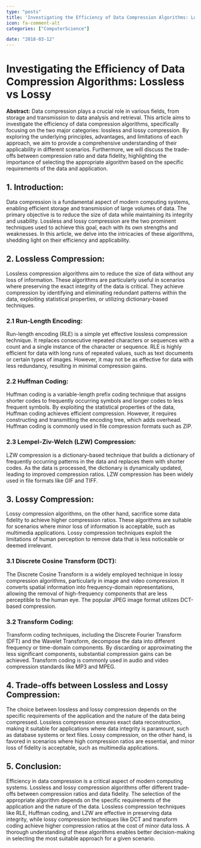 ```yaml
---
type: "posts"
title: 'Investigating the Efficiency of Data Compression Algorithms: Lossless vs Lossy'
icon: fa-comment-alt
categories: ["ComputerScience"]

date: "2018-03-12"
---
```




# Investigating the Efficiency of Data Compression Algorithms: Lossless vs Lossy

**Abstract:**
Data compression plays a crucial role in various fields, from storage and transmission to data analysis and retrieval. This article aims to investigate the efficiency of data compression algorithms, specifically focusing on the two major categories: lossless and lossy compression. By exploring the underlying principles, advantages, and limitations of each approach, we aim to provide a comprehensive understanding of their applicability in different scenarios. Furthermore, we will discuss the trade-offs between compression ratio and data fidelity, highlighting the importance of selecting the appropriate algorithm based on the specific requirements of the data and application.

## 1. Introduction:
Data compression is a fundamental aspect of modern computing systems, enabling efficient storage and transmission of large volumes of data. The primary objective is to reduce the size of data while maintaining its integrity and usability. Lossless and lossy compression are the two prominent techniques used to achieve this goal, each with its own strengths and weaknesses. In this article, we delve into the intricacies of these algorithms, shedding light on their efficiency and applicability.

## 2. Lossless Compression:
Lossless compression algorithms aim to reduce the size of data without any loss of information. These algorithms are particularly useful in scenarios where preserving the exact integrity of the data is critical. They achieve compression by identifying and eliminating redundant patterns within the data, exploiting statistical properties, or utilizing dictionary-based techniques.

### 2.1 Run-Length Encoding:
Run-length encoding (RLE) is a simple yet effective lossless compression technique. It replaces consecutive repeated characters or sequences with a count and a single instance of the character or sequence. RLE is highly efficient for data with long runs of repeated values, such as text documents or certain types of images. However, it may not be as effective for data with less redundancy, resulting in minimal compression gains.

### 2.2 Huffman Coding:
Huffman coding is a variable-length prefix coding technique that assigns shorter codes to frequently occurring symbols and longer codes to less frequent symbols. By exploiting the statistical properties of the data, Huffman coding achieves efficient compression. However, it requires constructing and transmitting the encoding tree, which adds overhead. Huffman coding is commonly used in file compression formats such as ZIP.

### 2.3 Lempel-Ziv-Welch (LZW) Compression:
LZW compression is a dictionary-based technique that builds a dictionary of frequently occurring patterns in the data and replaces them with shorter codes. As the data is processed, the dictionary is dynamically updated, leading to improved compression ratios. LZW compression has been widely used in file formats like GIF and TIFF.

## 3. Lossy Compression:
Lossy compression algorithms, on the other hand, sacrifice some data fidelity to achieve higher compression ratios. These algorithms are suitable for scenarios where minor loss of information is acceptable, such as multimedia applications. Lossy compression techniques exploit the limitations of human perception to remove data that is less noticeable or deemed irrelevant.

### 3.1 Discrete Cosine Transform (DCT):
The Discrete Cosine Transform is a widely employed technique in lossy compression algorithms, particularly in image and video compression. It converts spatial information into frequency-domain representations, allowing the removal of high-frequency components that are less perceptible to the human eye. The popular JPEG image format utilizes DCT-based compression.

### 3.2 Transform Coding:
Transform coding techniques, including the Discrete Fourier Transform (DFT) and the Wavelet Transform, decompose the data into different frequency or time-domain components. By discarding or approximating the less significant components, substantial compression gains can be achieved. Transform coding is commonly used in audio and video compression standards like MP3 and MPEG.

## 4. Trade-offs between Lossless and Lossy Compression:
The choice between lossless and lossy compression depends on the specific requirements of the application and the nature of the data being compressed. Lossless compression ensures exact data reconstruction, making it suitable for applications where data integrity is paramount, such as database systems or text files. Lossy compression, on the other hand, is favored in scenarios where high compression ratios are essential, and minor loss of fidelity is acceptable, such as multimedia applications.

## 5. Conclusion:
Efficiency in data compression is a critical aspect of modern computing systems. Lossless and lossy compression algorithms offer different trade-offs between compression ratios and data fidelity. The selection of the appropriate algorithm depends on the specific requirements of the application and the nature of the data. Lossless compression techniques like RLE, Huffman coding, and LZW are effective in preserving data integrity, while lossy compression techniques like DCT and transform coding achieve higher compression ratios at the cost of minor data loss. A thorough understanding of these algorithms enables better decision-making in selecting the most suitable approach for a given scenario.